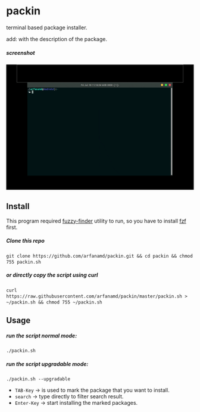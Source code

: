 # packin
terminal based package installer.

add: with the description of the package.

##### screenshot
![screenshot_1](./screenshot/scr.gif)

## Install
This program required [fuzzy-finder](https://github.com/junegunn/fzf) utility to run, so you have to install [fzf](https://github.com/junegunn/fzf) first.

##### Clone this repo
```
git clone https://github.com/arfanamd/packin.git && cd packin && chmod 755 packin.sh
```

##### or directly copy the script using curl
```
curl https://raw.githubusercontent.com/arfanamd/packin/master/packin.sh > ~/packin.sh && chmod 755 ~/packin.sh
```

## Usage
##### run the script normal mode: 
    ./packin.sh
##### run the script upgradable mode:
    ./packin.sh --upgradable

* `TAB-Key` -> is used to mark the package that you want to install.
* `search` -> type directly to filter search result.
* `Enter-Key` -> start installing the marked packages.
